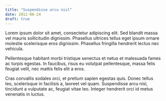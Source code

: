 ```yaml
---
title: "Suspendisse arcu nisl"
date: 2012-06-24
draft: true
---
```


Lorem ipsum dolor sit amet, consectetur adipiscing elit. Sed blandit massa vel mauris sollicitudin dignissim. Phasellus ultrices tellus eget ipsum ornare molestie scelerisque eros dignissim. Phasellus fringilla hendrerit lectus nec vehicula.

Pellentesque habitant morbi tristique senectus et netus et malesuada fames ac turpis egestas. In faucibus, risus eu volutpat pellentesque, massa felis feugiat velit, nec mattis felis elit a eros.

Cras convallis sodales orci, et pretium sapien egestas quis. Donec tellus leo, scelerisque in facilisis a, laoreet vel quam. Suspendisse arcu nisl, tincidunt a vulputate ac, feugiat vitae leo. Integer hendrerit orci id metus venenatis in luctus.
